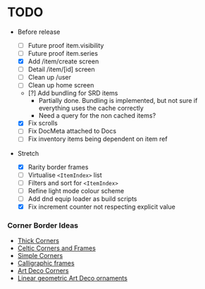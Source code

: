 # TODO

- Before release

  - [ ] Future proof item.visibility
  - [ ] Future proof item.series
  - [x] Add /item/create screen
  - [ ] Detail /item/[id] screen
  - [ ] Clean up /user
  - [ ] Clean up home screen
  - [?] Add bundling for SRD items
    - Partially done. Bundling is implemented, but not sure if everything uses the cache correctly
    - Need a query for the non cached items?
  - [x] Fix scrolls
  - [ ] Fix DocMeta attached to Docs
  - [ ] Fix inventory items being dependent on item ref

- Stretch
  - [x] Rarity border frames
  - [ ] Virtualise `<ItemIndex>` list
  - [ ] Filters and sort for `<ItemIndex>`
  - [ ] Refine light mode colour scheme
  - [ ] Add dnd equip loader as build scripts
  - [x] Fix increment counter not respecting explicit value

### Corner Border Ideas

- [Thick Corners](https://www.vectorstock.com/royalty-free-vector/corner-border-collection-elements-icons-set-vector-27884103)
- [Celtic Corners and Frames](https://www.istockphoto.com/vector/set-of-celtic-corners-and-frames-gm538773423-58492976)
- [Simple Corners](https://www.vectorstock.com/royalty-free-vector/set-of-simple-decorative-corners-vector-15086253)
- [Calligraphic frames](https://stock.adobe.com/images/large-collection-of-decorative-calligraphic-frames-in-vintage-and-retro-style/285475808)
- [Art Deco Corners](https://www.etsy.com/au/listing/1099783485/20-pack-art-deco-corners-svg-png-jpg)
- [Linear geometric Art Deco ornaments](https://www.alamy.com/linear-geometric-art-deco-ornaments-retro-label-frame-minimal-decorative-ornament-dividers-and-ornamental-borders-vector-set-minimalistic-geometric-image345309674.html)
